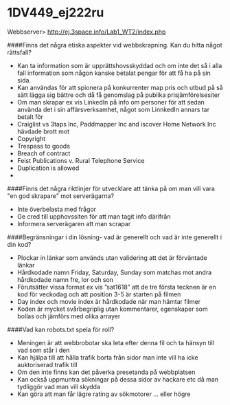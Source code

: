 # 1DV449_ej222ru

Webbserver> http://ej.3space.info/Lab1_WT2/index.php

####Finns det några etiska aspekter vid webbskrapning. Kan du hitta något rättsfall?
* Kan ta information som är upprättshovsskyddad och om inte det så i alla fall information som någon kanske betalat pengar för att få ha på sin sida. 
* Kan användas för att spionera på konkurrenter map pris och utbud på så sätt lägga sig bättre och då få genomslag på publika prisjämförelsesiter
* Om man skrapar ex vis LinkedIn på info om personer för att sedan använda det i sin affärsverksamhet, något som LinnkedIn annars tar betalt för
* Craiglist vs 3taps Inc, Paddmapper Inc  and iscover Home Network Inc hävdade brott mot
 * Copyright
 * Trespass to goods
 * Breach of contract 
* Feist Publications v. Rural Telephone Service
 * Duplication is allowed
 * 
####Finns det några riktlinjer för utvecklare att tänka på om man vill vara "en god skrapare" mot serverägarna?
*	Inte överbelasta med frågor
*	Ge cred till upphovssiten för att man tagit info därifrån
*	Informera serverägaren att man scrapar

####Begränsningar i din lösning- vad är generellt och vad är inte generellt i din kod?
*	Plockar in länkar som används utan validering att det är förväntade länkar
*	Hårdkodade namn Friday, Saturday, Sunday som matchas mot andra hårdkodade namn fre, lor och son
*	Förutsätter vissa format ex vis ”sat1618” att de tre första tecknen är en kod för veckodag och att position 3-5 är starten på filmen
*	Day  index och movie index är hårdkodade när man hämtar filmer
*	Koden är mycket svårbegriplig utan kommentarer, egenskaper som bollas och jämförs med olika arrayer 

####Vad kan robots.txt spela för roll?
*	Meningen är att webbrobotar ska leta efter denna fil och ta hänsyn till vad som står i den
*	Kan hjälpa till att hålla trafik borta från sidor man inte vill ha icke auktoriserad trafik till
*	Om den inte finns kan det påverka presetanda på webbplatsen
*	Kan också uppmuntra sökningar på dessa sidor av hackare etc då man tydliggör vad man vill skydda
*	Kan göra att man får lägre rating av sökmotorer ... eller högre
